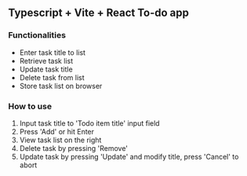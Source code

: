 ## Typescript + Vite + React To-do app

### Functionalities

- Enter task title to list
- Retrieve task list
- Update task title
- Delete task from list
- Store task list on browser

### How to use

1. Input task title to 'Todo item title' input field
2. Press 'Add' or hit Enter
3. View task list on the right
4. Delete task by pressing 'Remove'
5. Update task by pressing 'Update' and modify title, press 'Cancel' to abort